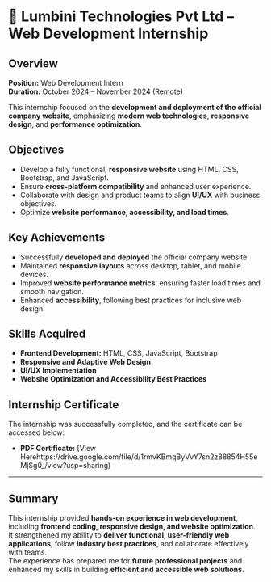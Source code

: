 # 💼 Lumbini Technologies Pvt Ltd – Web Development Internship

## Overview
**Position:** Web Development Intern  
**Duration:** October 2024 – November 2024 (Remote)  

This internship focused on the **development and deployment of the official company website**, emphasizing **modern web technologies**, **responsive design**, and **performance optimization**.

## Objectives
- Develop a fully functional, **responsive website** using HTML, CSS, Bootstrap, and JavaScript.  
- Ensure **cross-platform compatibility** and enhanced user experience.  
- Collaborate with design and product teams to align **UI/UX** with business objectives.  
- Optimize **website performance, accessibility, and load times**.  

## Key Achievements
- Successfully **developed and deployed** the official company website.  
- Maintained **responsive layouts** across desktop, tablet, and mobile devices.  
- Improved **website performance metrics**, ensuring faster load times and smooth navigation.  
- Enhanced **accessibility**, following best practices for inclusive web design.  

## Skills Acquired
- **Frontend Development:** HTML, CSS, JavaScript, Bootstrap  
- **Responsive and Adaptive Web Design**  
- **UI/UX Implementation**  
- **Website Optimization and Accessibility Best Practices**  

## Internship Certificate
The internship was successfully completed, and the certificate can be accessed below:  
- **PDF Certificate:** [View Herehttps://drive.google.com/file/d/1rmvKBmqByVvY7sn2z88854H55eMjSg0_/view?usp=sharing)  

---
## Summary
This internship provided **hands-on experience in web development**, including **frontend coding, responsive design, and website optimization**.  
It strengthened my ability to **deliver functional, user-friendly web applications**, follow **industry best practices**, and collaborate effectively with teams.  
The experience has prepared me for **future professional projects** and enhanced my skills in building **efficient and accessible web solutions**.
